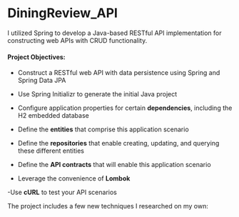 # DiningReview_API

I utilized Spring to develop a Java-based RESTful API implementation for constructing web APIs with CRUD functionality.

#### Project Objectives:
- Construct a RESTful web API with data persistence using Spring and Spring Data JPA
- Use Spring Initializr to generate the initial Java project
- Configure application properties for certain **dependencies**, including the H2 embedded database  
    
- Define the **entities** that comprise this application scenario
- Define the **repositories** that enable creating, updating, and querying these different entities
- Define the **API contracts** that will enable this application scenario
- Leverage the convenience of **Lombok**  
    
 -Use **cURL** to test your API scenarios

The project includes a few new techniques I researched on my own:

